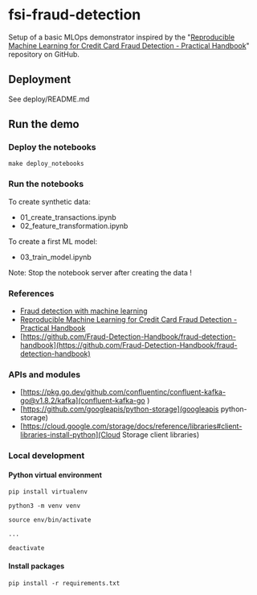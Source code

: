 # fsi-fraud-detection

Setup of a basic MLOps demonstrator inspired by the "[Reproducible Machine Learning for Credit Card Fraud Detection - Practical Handbook](https://fraud-detection-handbook.github.io/fraud-detection-handbook/Foreword.html)" repository on GitHub.

## Deployment

See deploy/README.md

## Run the demo

### Deploy the notebooks

```shell
make deploy_notebooks
```

### Run the notebooks

To create synthetic data:

* 01_create_transactions.ipynb
* 02_feature_transformation.ipynb

To create a first ML model:

* 03_train_model.ipynb

Note: Stop the notebook server after creating the data !

### References

* [Fraud detection with machine learning](https://www.researchgate.net/project/Fraud-detection-with-machine-learning)
* [Reproducible Machine Learning for Credit Card Fraud Detection - Practical Handbook](https://fraud-detection-handbook.github.io/fraud-detection-handbook/Foreword.html)
* [https://github.com/Fraud-Detection-Handbook/fraud-detection-handbook](https://github.com/Fraud-Detection-Handbook/fraud-detection-handbook)

### APIs and modules

* [https://pkg.go.dev/github.com/confluentinc/confluent-kafka-go@v1.8.2/kafka](confluent-kafka-go )
* [https://github.com/googleapis/python-storage](googleapis python-storage)
* [https://cloud.google.com/storage/docs/reference/libraries#client-libraries-install-python](Cloud Storage client libraries)

### Local development

#### Python virtual environment

```shell
pip install virtualenv

python3 -m venv venv

source env/bin/activate

...

deactivate

```

#### Install packages

```shell
pip install -r requirements.txt
```
